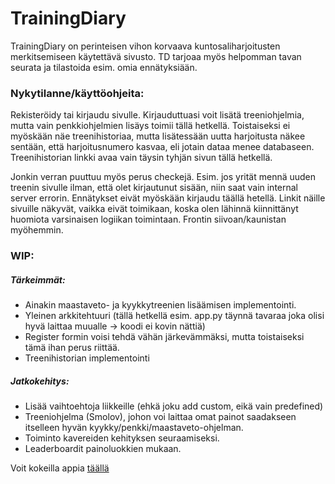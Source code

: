 # TrainingDiary

TrainingDiary on perinteisen vihon korvaava kuntosaliharjoitusten merkitsemiseen käytettävä sivusto.
TD tarjoaa myös helpomman tavan seurata ja tilastoida esim. omia ennätyksiään. 

### Nykytilanne/käyttöohjeita:

Rekisteröidy tai kirjaudu sivulle. Kirjauduttuasi voit lisätä treeniohjelmia, mutta vain penkkiohjelmien lisäys toimii tällä hetkellä. Toistaiseksi ei myöskään näe treenihistoriaa, mutta lisätessään uutta harjoitusta näkee sentään, että harjoitusnumero kasvaa, eli jotain dataa menee databaseen. Treenihistorian linkki avaa vain täysin tyhjän sivun tällä hetkellä.

Jonkin verran puuttuu myös perus checkejä. Esim. jos yrität mennä uuden treenin sivulle ilman, että olet kirjautunut sisään, niin saat vain internal server errorin. Ennätykset eivät myöskään kirjaudu täällä hetellä. Linkit näille sivuille näkyvät, vaikka eivät toimikaan, koska olen lähinnä kiinnittänyt huomiota varsinaisen logiikan toimintaan. Frontin siivoan/kaunistan myöhemmin.

### WIP:

##### Tärkeimmät:

- Ainakin maastaveto- ja kyykkytreenien lisäämisen implementointi.
- Yleinen arkkitehtuuri (tällä hetkellä esim. app.py täynnä tavaraa joka olisi hyvä laittaa muualle -> koodi ei kovin nättiä)
- Register formin voisi tehdä vähän järkevämmäksi, mutta toistaiseksi tämä ihan perus riittää.
- Treenihistorian implementointi

##### Jatkokehitys:

- Lisää vaihtoehtoja liikkeille (ehkä joku add custom, eikä vain predefined)
- Treeniohjelma (Smolov), johon voi laittaa omat painot saadakseen itselleen hyvän kyykky/penkki/maastaveto-ohjelman.
- Toiminto kavereiden kehityksen seuraamiseksi.
- Leaderboardit painoluokkien mukaan.

Voit kokeilla appia [täällä](https://tsoha-trainingdiary.herokuapp.com/)
